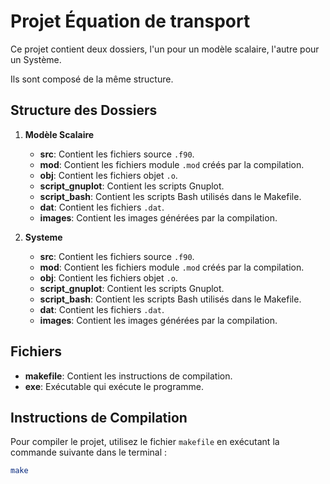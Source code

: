 # Projet Équation de transport

Ce projet contient deux dossiers, l'un pour un modèle scalaire, l'autre pour un Système.

Ils sont composé de la même structure.

## Structure des Dossiers

1. **Modèle Scalaire**

   - **src**: Contient les fichiers source `.f90`.
   - **mod**: Contient les fichiers module `.mod` créés par la compilation.
   - **obj**: Contient les fichiers objet `.o`.
   - **script_gnuplot**: Contient les scripts Gnuplot.
   - **script_bash**: Contient les scripts Bash utilisés dans le Makefile.
   - **dat**: Contient les fichiers `.dat`.
   - **images**: Contient les images générées par la compilation.

2. **Systeme**

   - **src**: Contient les fichiers source `.f90`.
   - **mod**: Contient les fichiers module `.mod` créés par la compilation.
   - **obj**: Contient les fichiers objet `.o`.
   - **script_gnuplot**: Contient les scripts Gnuplot.
   - **script_bash**: Contient les scripts Bash utilisés dans le Makefile.
   - **dat**: Contient les fichiers `.dat`.
   - **images**: Contient les images générées par la compilation.

## Fichiers

- **makefile**: Contient les instructions de compilation.
- **exe**: Exécutable qui exécute le programme.

## Instructions de Compilation

Pour compiler le projet, utilisez le fichier `makefile` en exécutant la commande suivante dans le terminal :

```bash
make
